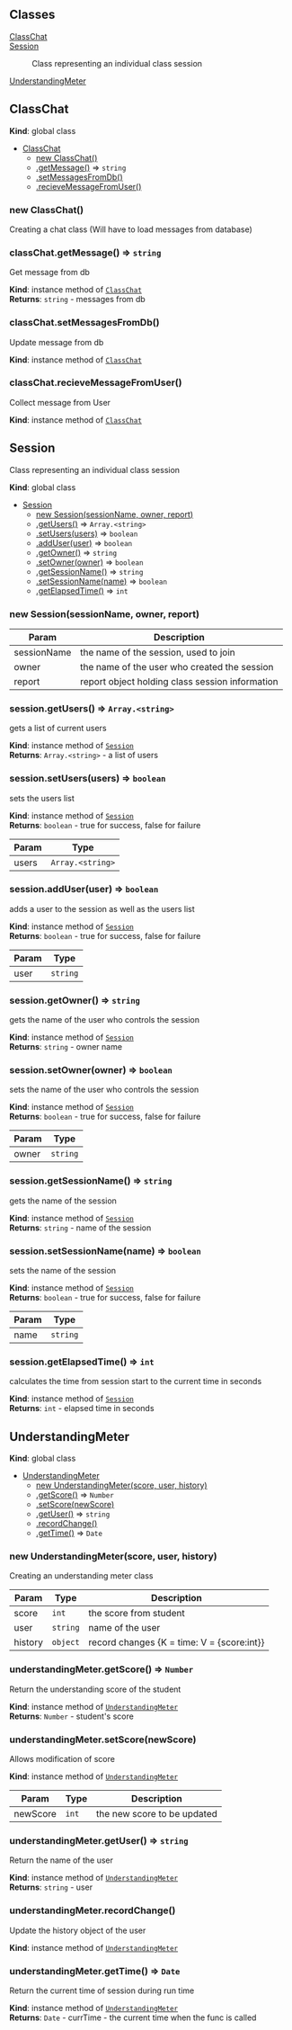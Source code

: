 ## Classes

<dl>
<dt><a href="#ClassChat">ClassChat</a></dt>
<dd></dd>
<dt><a href="#Session">Session</a></dt>
<dd><p>Class representing an individual class session</p>
</dd>
<dt><a href="#UnderstandingMeter">UnderstandingMeter</a></dt>
<dd></dd>
</dl>

<a name="ClassChat"></a>

## ClassChat
**Kind**: global class  

* [ClassChat](#ClassChat)
    * [new ClassChat()](#new_ClassChat_new)
    * [.getMessage()](#ClassChat+getMessage) ⇒ <code>string</code>
    * [.setMessagesFromDb()](#ClassChat+setMessagesFromDb)
    * [.recieveMessageFromUser()](#ClassChat+recieveMessageFromUser)

<a name="new_ClassChat_new"></a>

### new ClassChat()
Creating a chat class (Will have to load messages from database)

<a name="ClassChat+getMessage"></a>

### classChat.getMessage() ⇒ <code>string</code>
Get message from db

**Kind**: instance method of [<code>ClassChat</code>](#ClassChat)  
**Returns**: <code>string</code> - messages from db  
<a name="ClassChat+setMessagesFromDb"></a>

### classChat.setMessagesFromDb()
Update message from db

**Kind**: instance method of [<code>ClassChat</code>](#ClassChat)  
<a name="ClassChat+recieveMessageFromUser"></a>

### classChat.recieveMessageFromUser()
Collect message from User

**Kind**: instance method of [<code>ClassChat</code>](#ClassChat)  
<a name="Session"></a>

## Session
Class representing an individual class session

**Kind**: global class  

* [Session](#Session)
    * [new Session(sessionName, owner, report)](#new_Session_new)
    * [.getUsers()](#Session+getUsers) ⇒ <code>Array.&lt;string&gt;</code>
    * [.setUsers(users)](#Session+setUsers) ⇒ <code>boolean</code>
    * [.addUser(user)](#Session+addUser) ⇒ <code>boolean</code>
    * [.getOwner()](#Session+getOwner) ⇒ <code>string</code>
    * [.setOwner(owner)](#Session+setOwner) ⇒ <code>boolean</code>
    * [.getSessionName()](#Session+getSessionName) ⇒ <code>string</code>
    * [.setSessionName(name)](#Session+setSessionName) ⇒ <code>boolean</code>
    * [.getElapsedTime()](#Session+getElapsedTime) ⇒ <code>int</code>

<a name="new_Session_new"></a>

### new Session(sessionName, owner, report)

| Param | Description |
| --- | --- |
| sessionName | the name of the session, used to join |
| owner | the name of the user who created the session |
| report | report object holding class session information |

<a name="Session+getUsers"></a>

### session.getUsers() ⇒ <code>Array.&lt;string&gt;</code>
gets a list of current users

**Kind**: instance method of [<code>Session</code>](#Session)  
**Returns**: <code>Array.&lt;string&gt;</code> - a list of users  
<a name="Session+setUsers"></a>

### session.setUsers(users) ⇒ <code>boolean</code>
sets the users list

**Kind**: instance method of [<code>Session</code>](#Session)  
**Returns**: <code>boolean</code> - true for success, false for failure  

| Param | Type |
| --- | --- |
| users | <code>Array.&lt;string&gt;</code> | 

<a name="Session+addUser"></a>

### session.addUser(user) ⇒ <code>boolean</code>
adds a user to the session as well as the users list

**Kind**: instance method of [<code>Session</code>](#Session)  
**Returns**: <code>boolean</code> - true for success, false for failure  

| Param | Type |
| --- | --- |
| user | <code>string</code> | 

<a name="Session+getOwner"></a>

### session.getOwner() ⇒ <code>string</code>
gets the name of the user who controls the session

**Kind**: instance method of [<code>Session</code>](#Session)  
**Returns**: <code>string</code> - owner name  
<a name="Session+setOwner"></a>

### session.setOwner(owner) ⇒ <code>boolean</code>
sets the name of the user who controls the session

**Kind**: instance method of [<code>Session</code>](#Session)  
**Returns**: <code>boolean</code> - true for success, false for failure  

| Param | Type |
| --- | --- |
| owner | <code>string</code> | 

<a name="Session+getSessionName"></a>

### session.getSessionName() ⇒ <code>string</code>
gets the name of the session

**Kind**: instance method of [<code>Session</code>](#Session)  
**Returns**: <code>string</code> - name of the session  
<a name="Session+setSessionName"></a>

### session.setSessionName(name) ⇒ <code>boolean</code>
sets the name of the session

**Kind**: instance method of [<code>Session</code>](#Session)  
**Returns**: <code>boolean</code> - true for success, false for failure  

| Param | Type |
| --- | --- |
| name | <code>string</code> | 

<a name="Session+getElapsedTime"></a>

### session.getElapsedTime() ⇒ <code>int</code>
calculates the time from session start to the current time in seconds

**Kind**: instance method of [<code>Session</code>](#Session)  
**Returns**: <code>int</code> - elapsed time in seconds  
<a name="UnderstandingMeter"></a>

## UnderstandingMeter
**Kind**: global class  

* [UnderstandingMeter](#UnderstandingMeter)
    * [new UnderstandingMeter(score, user, history)](#new_UnderstandingMeter_new)
    * [.getScore()](#UnderstandingMeter+getScore) ⇒ <code>Number</code>
    * [.setScore(newScore)](#UnderstandingMeter+setScore)
    * [.getUser()](#UnderstandingMeter+getUser) ⇒ <code>string</code>
    * [.recordChange()](#UnderstandingMeter+recordChange)
    * [.getTime()](#UnderstandingMeter+getTime) ⇒ <code>Date</code>

<a name="new_UnderstandingMeter_new"></a>

### new UnderstandingMeter(score, user, history)
Creating an understanding meter class


| Param | Type | Description |
| --- | --- | --- |
| score | <code>int</code> | the score from student |
| user | <code>string</code> | name of the user |
| history | <code>object</code> | record changes {K = time: V = {score:int}} |

<a name="UnderstandingMeter+getScore"></a>

### understandingMeter.getScore() ⇒ <code>Number</code>
Return the understanding score of the student

**Kind**: instance method of [<code>UnderstandingMeter</code>](#UnderstandingMeter)  
**Returns**: <code>Number</code> - student's score  
<a name="UnderstandingMeter+setScore"></a>

### understandingMeter.setScore(newScore)
Allows modification of score

**Kind**: instance method of [<code>UnderstandingMeter</code>](#UnderstandingMeter)  

| Param | Type | Description |
| --- | --- | --- |
| newScore | <code>int</code> | the new score to be updated |

<a name="UnderstandingMeter+getUser"></a>

### understandingMeter.getUser() ⇒ <code>string</code>
Return the name of the user

**Kind**: instance method of [<code>UnderstandingMeter</code>](#UnderstandingMeter)  
**Returns**: <code>string</code> - user  
<a name="UnderstandingMeter+recordChange"></a>

### understandingMeter.recordChange()
Update the history object of the user

**Kind**: instance method of [<code>UnderstandingMeter</code>](#UnderstandingMeter)  
<a name="UnderstandingMeter+getTime"></a>

### understandingMeter.getTime() ⇒ <code>Date</code>
Return the current time of session during run time

**Kind**: instance method of [<code>UnderstandingMeter</code>](#UnderstandingMeter)  
**Returns**: <code>Date</code> - currTime - the current time when the func is called 
